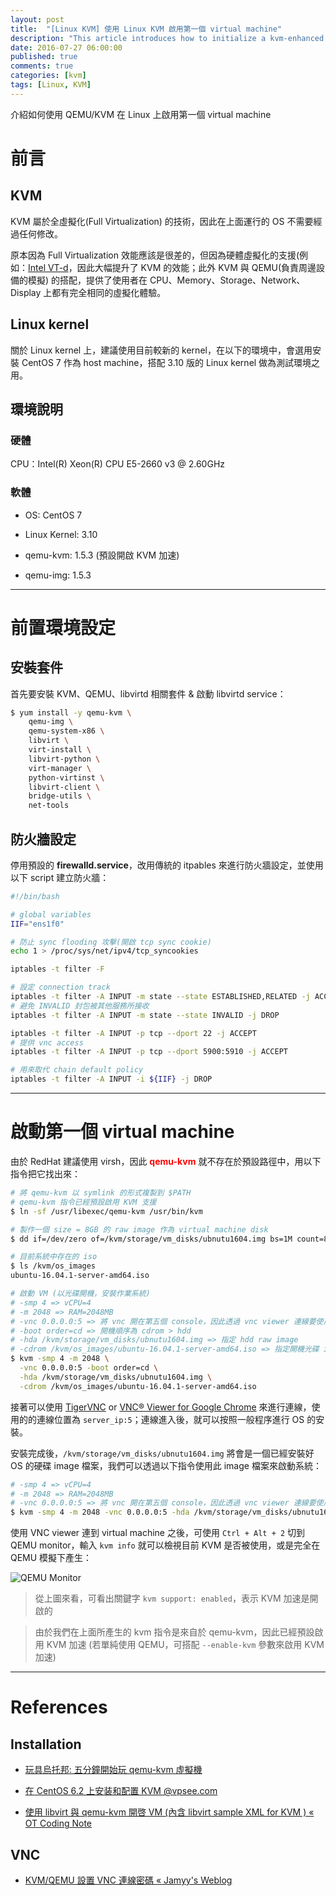 ```yaml
---
layout: post
title:  "[Linux KVM] 使用 Linux KVM 啟用第一個 virtual machine"
description: "This article introduces how to initialize a kvm-enhanced virtual machine by usung QEMU/KVM"
date: 2016-07-27 06:00:00
published: true
comments: true
categories: [kvm]
tags: [Linux, KVM]
---
```


介紹如何使用 QEMU/KVM 在 Linux 上啟用第一個 virtual machine

前言
====

## KVM

KVM 屬於全虛擬化(Full Virtualization) 的技術，因此在上面運行的 OS 不需要經過任何修改。

原本因為 Full Virtualization 效能應該是很差的，但因為硬體虛擬化的支援(例如：[Intel VT-d](http://stenlyho.blogspot.tw/2009/01/vt-xvt-d-intel.html)，因此大幅提升了 KVM 的效能；此外 KVM 與 QEMU(負責周邊設備的模擬) 的搭配，提供了使用者在 CPU、Memory、Storage、Network、Display 上都有完全相同的虛擬化體驗。

## Linux kernel

關於 Linux kernel 上，建議使用目前較新的 kernel，在以下的環境中，會選用安裝 CentOS 7 作為 host machine，搭配 3.10 版的 Linux kernel 做為測試環境之用。

## 環境說明

### 硬體

CPU：Intel(R) Xeon(R) CPU E5-2660 v3 @ 2.60GHz

### 軟體

- OS: CentOS 7

- Linux Kernel: 3.10

- qemu-kvm: 1.5.3 (預設開啟 KVM 加速)

- qemu-img: 1.5.3

---------------------------------------------------------------------

前置環境設定
===========

## 安裝套件

首先要安裝 KVM、QEMU、libvirtd 相關套件 & 啟動 libvirtd service：

```bash
$ yum install -y qemu-kvm \
    qemu-img \
    qemu-system-x86 \
    libvirt \
    virt-install \
    libvirt-python \
    virt-manager \
    python-virtinst \
    libvirt-client \
    bridge-utils \
    net-tools
```

## 防火牆設定

停用預設的 **firewalld.service**，改用傳統的 itpables 來進行防火牆設定，並使用以下 script 建立防火牆：

```bash
#!/bin/bash

# global variables
IIF="ens1f0"

# 防止 sync flooding 攻擊(開啟 tcp sync cookie)
echo 1 > /proc/sys/net/ipv4/tcp_syncookies

iptables -t filter -F

# 設定 connection track
iptables -t filter -A INPUT -m state --state ESTABLISHED,RELATED -j ACCEPT
# 避免 INVALID 封包被其他服務所接收
iptables -t filter -A INPUT -m state --state INVALID -j DROP

iptables -t filter -A INPUT -p tcp --dport 22 -j ACCEPT
# 提供 vnc access
iptables -t filter -A INPUT -p tcp --dport 5900:5910 -j ACCEPT

# 用來取代 chain default policy
iptables -t filter -A INPUT -i ${IIF} -j DROP
```

---------------------------------------------------------------------

啟動第一個 virtual machine
=========================

由於 RedHat 建議使用 virsh，因此 **<font color='red'>qemu-kvm</font>** 就不存在於預設路徑中，用以下指令把它找出來：

```bash
# 將 qemu-kvm 以 symlink 的形式複製到 $PATH
# qemu-kvm 指令已經預設啟用 KVM 支援
$ ln -sf /usr/libexec/qemu-kvm /usr/bin/kvm

# 製作一個 size = 8GB 的 raw image 作為 virtual machine disk
$ dd if=/dev/zero of=/kvm/storage/vm_disks/ubnutu1604.img bs=1M count=8192

# 目前系統中存在的 iso
$ ls /kvm/os_images
ubuntu-16.04.1-server-amd64.iso

# 啟動 VM (以光碟開機，安裝作業系統)
# -smp 4 => vCPU=4
# -m 2048 => RAM=2048MB
# -vnc 0.0.0.0:5 => 將 vnc 開在第五個 console，因此透過 vnc viewer 連線要使用 "ip:5" 來進行連線
# -boot order=cd => 開機順序為 cdrom > hdd
# -hda /kvm/storage/vm_disks/ubnutu1604.img => 指定 hdd raw image
# -cdrom /kvm/os_images/ubuntu-16.04.1-server-amd64.iso => 指定開機光碟 iso
$ kvm -smp 4 -m 2048 \
  -vnc 0.0.0.0:5 -boot order=cd \
  -hda /kvm/storage/vm_disks/ubnutu1604.img \
  -cdrom /kvm/os_images/ubuntu-16.04.1-server-amd64.iso
```

接著可以使用 [TigerVNC](http://tigervnc.org/) or [VNC® Viewer for Google Chrome](https://chrome.google.com/webstore/detail/vnc%C2%AE-viewer-for-google-ch/iabmpiboiopbgfabjmgeedhcmjenhbla) 來進行連線，使用的的連線位置為 `server_ip:5`；連線進入後，就可以按照一般程序進行 OS 的安裝。

安裝完成後，`/kvm/storage/vm_disks/ubnutu1604.img` 將會是一個已經安裝好 OS 的硬碟 image 檔案，我們可以透過以下指令使用此 image 檔案來啟動系統：

```bash
# -smp 4 => vCPU=4
# -m 2048 => RAM=2048MB
# -vnc 0.0.0.0:5 => 將 vnc 開在第五個 console，因此透過 vnc viewer 連線要使用 "ip:5" 來進行連線
$ kvm -smp 4 -m 2048 -vnc 0.0.0.0:5 -hda /kvm/storage/vm_disks/ubnutu1604.img
```


使用 VNC viewer 連到 virtual machine 之後，可使用 `Ctrl + Alt + 2` 切到 QEMU monitor，輸入 `kvm info` 就可以檢視目前 KVM 是否被使用，或是完全在 QEMU 模擬下產生：

![QEMU Monitor](https://lh3.googleusercontent.com/Or8AH3hxAJbdXsIMADxmVkvUKlFYe_-DwTpSuw878fpP3bDAqyLv_ql_7W_HIrLYGHqc1hha7aecKMM6lytj2Wkv-NEyoXsZPuHE5RKa9mp_6apKEoPn7h-tp2DSjLcHaj72ByMefPKXRFKFYCLmYdbhsax0Ro8A-UCjSweOuB03zEL44VM7YbkxNE85vTmFv-JMUUERlX3CAdDotSWpvzl-ztgHzoU2E0iqwgLawhHAhn1JOX19Mn0ib3J0vxqZyLI6CNqaXEIc-7v5QNhAmAysEdWd3AMVKqkPVI41v8FDiUam2G_MDUkWOsAW4aQjnwrAbiw3-Ljpi72gjsM_iJWnsLF5nCuREGQxWC_LOrhRo7-AKLgU_XmzJuobqLRi6LoMzy_BKva5jI7nSgmgAfXDDTWpsXyGoKSgexpg_J7SRuLVZR1iZZ8HCZ9FZpre9qNIdr6xsvnH1NoUobJ73IKMbKn4YmGD0Z9Odi51bpWSh9eV1kOyCMFnF7Q5KZoPk-9lZwChK0gVUj6eObbJDKhlrFTpSvO7vYGJOmIBtfgCfKB9tAZ1-fpDSWxv8tGP38OQmKirl5oh0ozkGGQ-Z9QAr0mC31U=w642-h143-no)

> 從上圖來看，可看出關鍵字 `kvm support: enabled`，表示 KVM 加速是開啟的

> 由於我們在上面所產生的 kvm 指令是來自於 qemu-kvm，因此已經預設啟用 KVM 加速 (若單純使用 QEMU，可搭配 `--enable-kvm` 參數來啟用 KVM 加速)

---------------------------------------------------------------------

References
==========

## Installation

- [玩具烏托邦: 五分鐘開始玩 qemu-kvm 虛擬機](http://newtoypia.blogspot.tw/2015/02/qemu-kvm.html)

- [在 CentOS 6.2 上安装和配置 KVM @vpsee.com](http://www.vpsee.com/2012/04/install-kvm-on-centos-6-2/)

- [使用 libvirt 與 qemu-kvm 開啓 VM (內含 libvirt sample XML for KVM ) « OT Coding Note](http://ot-note.logdown.com/posts/64644/launch-a-vm-with-qemu-kvm)


## VNC

- [KVM/QEMU 設置 VNC 連線密碼 « Jamyy's Weblog](http://jamyy.us.to/blog/2011/10/3365.html)
